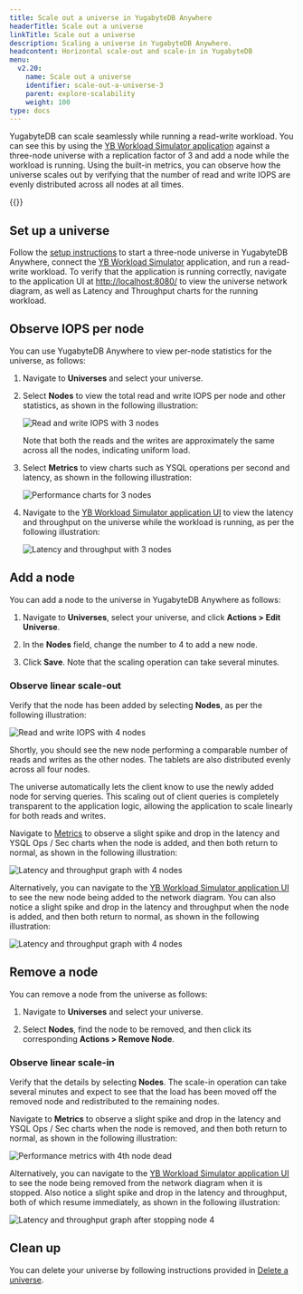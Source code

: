 ```yaml
---
title: Scale out a universe in YugabyteDB Anywhere
headerTitle: Scale out a universe
linkTitle: Scale out a universe
description: Scaling a universe in YugabyteDB Anywhere.
headcontent: Horizontal scale-out and scale-in in YugabyteDB
menu:
  v2.20:
    name: Scale out a universe
    identifier: scale-out-a-universe-3
    parent: explore-scalability
    weight: 100
type: docs
---
```


YugabyteDB can scale seamlessly while running a read-write workload. You can see this by using the [YB Workload Simulator application](https://github.com/YugabyteDB-Samples/yb-workload-simulator) against a three-node universe with a replication factor of 3 and add a node while the workload is running. Using the built-in metrics, you can observe how the universe scales out by verifying that the number of read and write IOPS are evenly distributed across all nodes at all times.

{{<product-tabs>}}

## Set up a universe

Follow the [setup instructions](../../#set-up-yugabytedb-universe) to start a three-node universe in YugabyteDB Anywhere, connect the [YB Workload Simulator](../../#set-up-yb-workload-simulator) application, and run a read-write workload. To verify that the application is running correctly, navigate to the application UI at <http://localhost:8080/> to view the universe network diagram, as well as Latency and Throughput charts for the running workload.

## Observe IOPS per node

You can use YugabyteDB Anywhere to view per-node statistics for the universe, as follows:

1. Navigate to **Universes** and select your universe.

1. Select **Nodes** to view the total read and write IOPS per node and other statistics, as shown in the following illustration:

    ![Read and write IOPS with 3 nodes](/images/ce/transactions_anywhere_observe1.png)

    Note that both the reads and the writes are approximately the same across all the nodes, indicating uniform load.

1. Select **Metrics** to view charts such as YSQL operations per second and latency, as shown in the following illustration:

    ![Performance charts for 3 nodes](/images/ce/transactions_anywhere_chart.png)

1. Navigate to the [YB Workload Simulator application UI](http://127.0.0.1:8080/) to view the latency and throughput on the universe while the workload is running, as per the following illustration:

    ![Latency and throughput with 3 nodes](/images/ce/simulation-graph-cloud.png)

## Add a node

You can add a node to the universe in YugabyteDB Anywhere as follows:

1. Navigate to **Universes**, select your universe, and click **Actions > Edit Universe**.

1. In the **Nodes** field, change the number to 4 to add a new node.

1. Click **Save**. Note that the scaling operation can take several minutes.

### Observe linear scale-out

Verify that the node has been added by selecting **Nodes**, as per the following illustration:

![Read and write IOPS with 4 nodes](/images/ce/add-node-anywhere.png)

Shortly, you should see the new node performing a comparable number of reads and writes as the other nodes. The tablets are also distributed evenly across all four nodes.

The universe automatically lets the client know to use the newly added node for serving queries. This scaling out of client queries is completely transparent to the application logic, allowing the application to scale linearly for both reads and writes.

Navigate to [Metrics](../../../yugabyte-platform/alerts-monitoring/anywhere-metrics/) to observe a slight spike and drop in the latency and YSQL Ops / Sec charts when the node is added, and then both return to normal, as shown in the following illustration:

![Latency and throughput graph with 4 nodes](/images/ce/add-node-anywhere-chart.png)

Alternatively, you can navigate to the [YB Workload Simulator application UI](http://127.0.0.1:8080/) to see the new node being added to the network diagram. You can also notice a slight spike and drop in the latency and throughput when the node is added, and then both return to normal, as shown in the following illustration:

![Latency and throughput graph with 4 nodes](/images/ce/add-node-graph-cloud.png)

## Remove a node

You can remove a node from the universe as follows:

1. Navigate to **Universes** and select your universe.

1. Select **Nodes**, find the node to be removed, and then click its corresponding **Actions > Remove Node**.

### Observe linear scale-in

Verify that the details by selecting **Nodes**. The scale-in operation can take several minutes and expect to see that the load has been moved off the removed node and redistributed to the remaining nodes.

Navigate to **Metrics** to observe a slight spike and drop in the latency and YSQL Ops / Sec charts when the node is removed, and then both return to normal, as shown in the following illustration:

![Performance metrics with 4th node dead](/images/ce/stop-node-chart-anywhere.png)

Alternatively, you can navigate to the [YB Workload Simulator application UI](http://127.0.0.1:8080/) to see the node being removed from the network diagram when it is stopped. Also notice a slight spike and drop in the latency and throughput, both of which resume immediately, as shown in the following illustration:

![Latency and throughput graph after stopping node 4](/images/ce/stop-node-graph-cloud.png)

## Clean up

You can delete your universe by following instructions provided in [Delete a universe](../../../yugabyte-platform/manage-deployments/delete-universe/).
